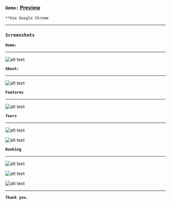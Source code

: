 

### `Demo:` [Preview](https://5d3c8249891ee08481fbea56--jovial-goldstine-4c4410.netlify.com/)

`**Use Google Chrome`

___
### `Screenshots`

**`Home:`**
___
![alt text](https://github.com/lmavaiya/React-CSS/blob/master/Screenshots/1%20Home.png)

**`About:`**
___
![alt text](https://github.com/lmavaiya/React-CSS/blob/master/Screenshots/2%20About.png)

**`Features`**
___
![alt text](https://github.com/lmavaiya/React-CSS/blob/master/Screenshots/3%20Features.png)

**`Tours`**
___
![alt text](https://github.com/lmavaiya/React-CSS/blob/master/Screenshots/4%20Tours.png)

![alt text](https://github.com/lmavaiya/React-CSS/blob/master/Screenshots/5%20Tours_.png)

**`Booking`**
___
![alt text](https://github.com/lmavaiya/React-CSS/blob/master/Screenshots/6%20Booking_1.png)

![alt text](https://github.com/lmavaiya/React-CSS/blob/master/Screenshots/7%20Booking_2.png)

![alt text](https://github.com/lmavaiya/React-CSS/blob/master/Screenshots/8%20Booking_3.png)


___
**`Thank you.`**
